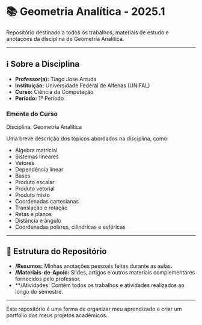 # 📚 Geometria Analítica - 2025.1

Repositório destinado a todos os trabalhos, materiais de estudo e anotações da disciplina de Geometria Analitica.

---

## ℹ️ Sobre a Disciplina

- **Professor(a):** Tiago Jose Arruda 
- **Instituição:** Universidade Federal de Alfenas (UNIFAL)
- **Curso:** Ciência da Computação
- **Período:** 1º Período

### Ementa do Curso
Disciplina: Geometria Analítica

Uma breve descrição dos tópicos abordados na disciplina, como:
- Álgebra matricial
- Sistemas lineares
- Vetores
- Dependência linear
- Bases
- Produto escalar
- Produto vetorial
- Produto misto
- Coordenadas cartesianas
- Translação e rotação
- Retas e planos
- Distância e ângulo
- Coordenadas polares, cilíndricas e esféricas

---

## 📂 Estrutura do Repositório

- **/Resumos:** Minhas anotações pessoais feitas durante as aulas.
- **/Materiais-de-Apoio:** Slides, artigos e outros materiais complementares fornecidos pelo professor.
- **/Atividades: Contém todos os trabalhos e atividades realizados ao longo do semestre.

---

Este repositório é uma forma de organizar meu aprendizado e criar um portfólio dos meus projetos acadêmicos.
